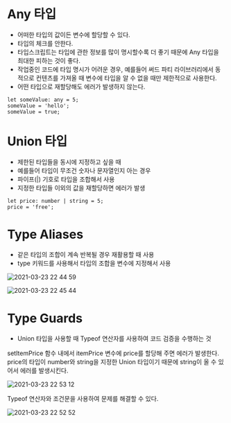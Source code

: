 # Any 타입
- 어떠한 타입의 값이든 변수에 할당할 수 있다.
- 타입의 체크를 안한다.
- 타입스크립트는 타입에 관한 정보를 많이 명시할수록 더 좋기 때문에 Any 타입을 최대한 피하는 것이 좋다.
- 작업중인 코드에 타입 명시가 어려운 경우, 예를들어 써드 파티 라이브러리에서 동적으로 컨텐츠를 가져올 때 변수에 타입을 알 수 없을 때만 제한적으로 사용한다.
- 어떤 타입으로 재할당해도 에러가 발생하지 않는다.

```
let someValue: any = 5;
someValue = 'hello';
someValue = true;
```

# Union 타입
- 제한된 타입들을 동시에 지정하고 싶을 때
- 예를들어 타입이 무조건 숫자나 문자열인지 아는 경우 
- 파이프(|) 기호로 타입을 조합해서 사용
- 지정한 타입들 이외의 값을 재할당하면 에러가 발생

```
let price: number | string = 5;
price = 'free';
```

# Type Aliases
- 같은 타입의 조합이 계속 반복될 경우 재활용할 때 사용
- type 키워드를 사용해서 타입의 조합을 변수에 지정해서 사용

![2021-03-23 22 44 59](https://user-images.githubusercontent.com/35294456/112156262-6c181f00-8c29-11eb-977e-7aaa0fbcaca8.png)

![2021-03-23 22 45 44](https://user-images.githubusercontent.com/35294456/112156337-8225df80-8c29-11eb-9192-8989b160ae0f.png)

# Type Guards
- Union 타입을 사용할 때 Typeof 연산자를 사용하여 코드 검증을 수행하는 것

setItemPrice 함수 내에서 itemPrice 변수에 price를 할당해 주면 에러가 발생한다. price의 타입이 number와 string을 지정한 Union 타입이기 때문에 string이 올 수 있어서 에러를 발생시킨다.

![2021-03-23 22 53 12](https://user-images.githubusercontent.com/35294456/112157438-8dc5d600-8c2a-11eb-83a8-ee6c069a70b8.png)

Typeof 연산자와 조건문을 사용하여 문제를 해결할 수 있다.

![2021-03-23 22 52 52](https://user-images.githubusercontent.com/35294456/112157659-c8c80980-8c2a-11eb-8810-44470c4e2214.png)
